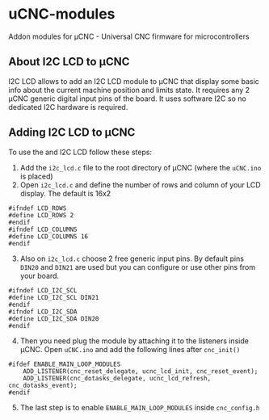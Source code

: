 # uCNC-modules
Addon modules for µCNC - Universal CNC firmware for microcontrollers

## About I2C LCD to µCNC

I2C LCD allows to add an I2C LCD module to µCNC that display some basic info about the current machine position and limits state.
It requires any 2 µCNC generic digital input pins of the board. It uses software I2C so no dedicated I2C hardware is required.

## Adding I2C LCD to µCNC

To use the and I2C LCD follow these steps:
1. Add the `i2c_lcd.c` file to the root directory of µCNC (where the `uCNC.ino` is placed)
2. Open `i2c_lcd.c` and define the number of rows and column of your LCD display. The default is 16x2

```
#ifndef LCD_ROWS
#define LCD_ROWS 2
#endif
#ifndef LCD_COLUMNS
#define LCD_COLUMNS 16
#endif
```

3. Also on `i2c_lcd.c` choose 2 free generic input pins. By default pins `DIN20` and `DIN21` are used but you can configure or use other pins from your board.

```
#ifndef LCD_I2C_SCL
#define LCD_I2C_SCL DIN21
#endif
#ifndef LCD_I2C_SDA
#define LCD_I2C_SDA DIN20
#endif
```

4. Then you need plug the module by attaching it to the listeners inside µCNC. Open `uCNC.ino` and add the following lines after `cnc_init()`

```
#ifdef ENABLE_MAIN_LOOP_MODULES
	ADD_LISTENER(cnc_reset_delegate, ucnc_lcd_init, cnc_reset_event);
	ADD_LISTENER(cnc_dotasks_delegate, ucnc_lcd_refresh, cnc_dotasks_event);
#endif
```

5. The last step is to enable `ENABLE_MAIN_LOOP_MODULES` inside `cnc_config.h`